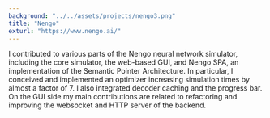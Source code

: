 ```yaml
---
background: "../../assets/projects/nengo3.png"
title: "Nengo"
exturl: "https://www.nengo.ai/"
---
```


I contributed to various parts of the Nengo neural network simulator, including
the core simulator, the web-based GUI, and Nengo SPA, an implementation of the
Semantic Pointer Architecture. In particular, I conceived and implemented an
optimizer increasing simulation times by almost a factor of 7. I also integrated
decoder caching and the progress bar. On the GUI side my main contributions are
related to refactoring and improving the websocket and HTTP server of the
backend.
